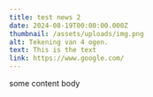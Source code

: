 ```yaml
---
title: test news 2
date: 2024-08-19T00:00:00.000Z
thumbnail: /assets/uploads/img.png
alt: Tekening van 4 ogen.
text: This is the text
link: https://www.google.com/
---
```

some content body
